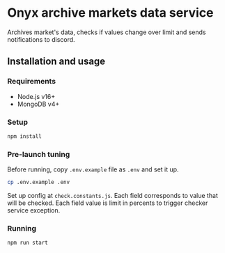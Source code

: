 # Onyx archive markets data service

Archives market's data, checks if values change over limit and sends notifications to discord.

## Installation and usage

### Requirements

* Node.js v16+
* MongoDB v4+
 
### Setup

```bash
npm install
```

### Pre-launch tuning

Before running, copy `.env.example` file as `.env` and set it up.

```bash
cp .env.example .env
```

Set up config at `check.constants.js`. 
Each field corresponds to value that will be checked. Each field value is limit in percents to trigger checker service exception.  

### Running

```bash
npm run start
```
